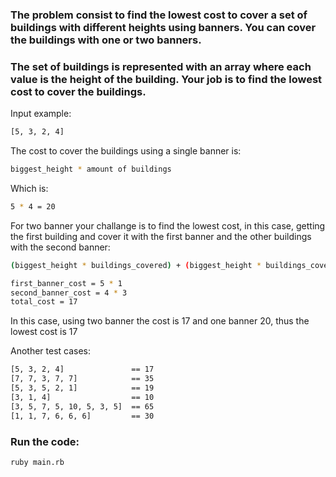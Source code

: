 ### The problem consist to find the lowest cost to cover a set of buildings with different heights using banners. You can cover the buildings with one or two banners.

### The set of buildings is represented with an array where each value is the height of the building. Your job is to find the lowest cost to cover the buildings.

Input example:

```bash
[5, 3, 2, 4]
```

The cost to cover the buildings using a single banner is:

```bash
biggest_height * amount of buildings
```

Which is:

```bash
5 * 4 = 20
```

For two banner your challange is to find the lowest cost, in this case, getting the first building and cover it with the first banner and the other buildings with the second banner:

```bash
(biggest_height * buildings_covered) + (biggest_height * buildings_covered)
```

```bash
first_banner_cost = 5 * 1
second_banner_cost = 4 * 3
total_cost = 17
```

In this case, using two banner the cost is 17 and one banner 20, thus the lowest cost is 17

Another test cases:

```bash
[5, 3, 2, 4]               == 17
[7, 7, 3, 7, 7]            == 35
[5, 3, 5, 2, 1]            == 19
[3, 1, 4]                  == 10
[3, 5, 7, 5, 10, 5, 3, 5]  == 65
[1, 1, 7, 6, 6, 6]         == 30
```

### Run the code:

```bash
ruby main.rb
```
